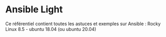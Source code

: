 # Ansible Light

Ce référentiel contient toutes les astuces et exemples sur Ansible : Rocky Linux 8.5 - ubuntu 18.04 (ou ubuntu 20.04)